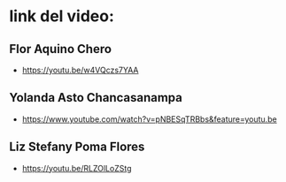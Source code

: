 # link del video:

## Flor Aquino Chero

- https://youtu.be/w4VQczs7YAA

## Yolanda Asto Chancasanampa

- https://www.youtube.com/watch?v=pNBESqTRBbs&feature=youtu.be

## Liz Stefany Poma Flores

- https://youtu.be/RLZOlLoZStg

